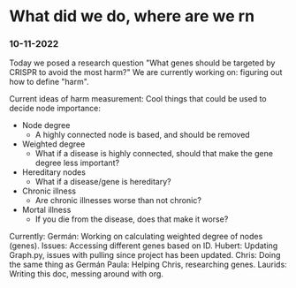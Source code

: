 # What did we do, where are we rn

### 10-11-2022
Today we posed a research question "What genes should be targeted by CRISPR to avoid the most harm?"
We are currently working on: figuring out how to define "harm".

Current ideas of harm measurement:
Cool things that could be used to decide node importance:
- Node degree
	- A highly connected node is based, and should be removed
- Weighted degree
	- What if a disease is highly connected, should that make the gene degree less important?
- Hereditary nodes
	- What if a disease/gene is hereditary?
- Chronic illness
	- Are chronic illnesses worse than not chronic?
- Mortal illness
	- If you die from the disease, does that make it worse?

Currently:
Germán: Working on calculating weighted degree of nodes (genes). Issues: Accessing different genes based on ID.
Hubert: Updating Graph.py, issues with pulling since project has been updated.
Chris: Doing the same thing as Germán
Paula: Helping Chris, researching genes.
Laurids: Writing this doc, messing around with org.